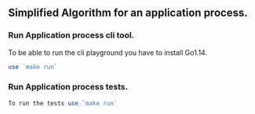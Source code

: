 ## Simplified Algorithm for an application process.
### Run Application process cli tool.
To be able to run the cli playground you have to install Go1.14.
```js
use `make run`
```
### Run Application process tests.
```js
To run the tests use `make run`
```
